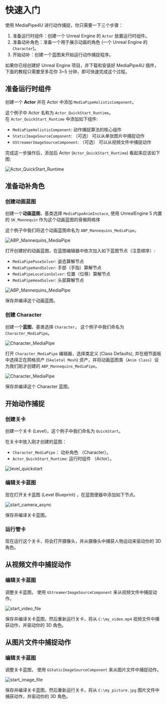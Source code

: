 # 快速入门

使用 MediaPipe4U 进行动作捕捉，你只需要一下三个步骤：

1. 准备运行时组件：创建一个 Unreal Engine 的 `Actor` 放置运行时组件。
2. 准备动补角色：准备一个用于展示动画的角色 (一个 Unreal Engine 的 `Character`)。
3. 开始动补：创建一个蓝图来开始运行动作捕捉程序。

如果你已经创建好 Unreal Engine 项目，并下载和安装好 MediaPipe4U 插件，下面的教程只需要至多花你 3~5 分钟，即可快速完成这个过程。


## 准备运行时组件

创建一个 **Actor** 并在 Actor 中添加 `MediaPipeHolisticComponent`。   

这个例子中 Actor 名称为 `Actor_QuickStart_Runtime`。   
在 `Actor_QuickStart_Runtime` 中添加如下组件:   

- `MediaPipeHolisticComponent`: 动作捕捉算法的核心组件
- `StaticImageSourceComponent`: （可选） 可以从单张图片中捕捉动作
- `GStreamerImageSourceComponent`: （可选） 可以从视频文件中捕捉动作

完成这一步操作后，添加后 Actor (`Actor_QuickStart_Runtime`) 看起来应该如下图:


![Actor_QuickStart_Runtime](./images/quick_start/prepare_runtime_actor.jpg "Actor_QuickStart_Runtime")


## 准备动补角色

### 创建动画蓝图

创建一个**动画蓝图**，基类选择 `MediaPipeAnimInstace`, 使用 UnrealEngine 5 内置的 `SK_Mannequin` 作为这个动画蓝图的骨骼网格体  

这个例子中我们将这个动画蓝图命名为 `ABP_Mannequins_MediaPipe`。

![ABP_Mannequins_MediaPipe](./images/quick_start/create_anim_blueprint.jpg "ABP_Mannequins_MediaPipe")

打开创建好的动画蓝图，在蓝图编辑器中依次加入如下蓝图节点（注意顺序）:

- `MediaPipePoseSolver`: 姿态算解节点
- `MediaPipeHandSolver`: 手部（手指）算解节点
- `MediaPipeLocationSolver`: 位置（位移）算解节点
- `MediaPipeHeadSolver`: 头部算解节点

![ABP_Mannequins_MediaPipe](./images/quick_start/anim_blueprint_graph.jpg "ABP_Mannequins_MediaPipe")

保存并编译这个动画蓝图。

### 创建 Character

创建一个**蓝图**，基类选择 `Character`， 这个例子中我们命名为 `Character_MediaPipe`。

![Character_MediaPipe](./images/quick_start/create_character.jpg "Character_MediaPipe")

打开 `Character_MediaPipe` 编辑器，选择类定义 (Class Defaults), 并在细节面板中选择正在网格资产 (`Skeletal Mesh`) 资产，并将动画蓝图类（`Anim Class`）设为我们刚才创建的 `ABP_Mannequins_MediaPipe`。

![Character_MediaPipe](./images/quick_start/character_details.jpg "Character_MediaPipe")

保存并编译这个 Character 蓝图。


## 开始动作捕捉

### 创建关卡

创建一个关卡 (Level)，这个例子中我们命名为 `QuickStart`。

在关卡中放入刚才创建的蓝图：

- `Character_MediaPipe`： 动补角色 （Character）。
- `Actor_QuickStart_Runtime`: 运行时组件 （Actor）。

![level_quickstart](./images/quick_start/level_quickstart.jpg "level_quickstart")

### 编辑关卡蓝图

现在打开关卡蓝图 (Level Blueprint) ，在蓝图便器中添加如下节点。

![start_camera_async](./images/quick_start/start_camera.jpg "start_camera_async")

保存并编译关卡蓝图。

### 运行管卡

现在运行这个关卡，将会打开摄像头，并从摄像头中捕获人物运动来驱动你的 3D 角色。


## 从视频文件中捕捉动作

### 编辑关卡蓝图

调整关卡蓝图， 使用 `GStreamerImageSourceComponent` 来从视频文件中捕捉动作。

![start_video_file](./images/quick_start/start_video_file.jpg "start_video_file")

保存并编译关卡蓝图，然后重新运行关卡，将从 `C:\my_video.mp4` 视频文件中捕获动作，并驱动你的 3D 角色。


## 从图片文件中捕捉动作

### 编辑关卡蓝图

调整关卡蓝图， 使用 `GStaticImageSourceComponent` 来从图片文件中捕捉动作。

![start_image_file](./images/quick_start/start_image_file.jpg "start_image_file")

保存并编译关卡蓝图，然后重新运行关卡，将从 `C:\my_picture.jpg` 图片文件中捕获动作，并驱动你的 3D 角色。